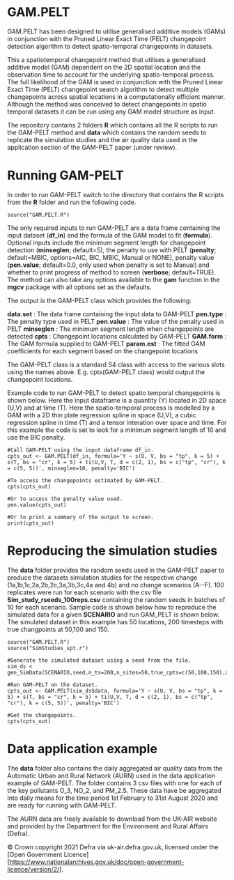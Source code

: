 # GAM.PELT
GAM.PELT has been designed to utilise generalised additive models (GAMs) in conjunction with the Pruned Linear Exact Time (PELT) changepoint detection algorithm to detect spatio-temporal changepoints in datasets.

This a spatiotemporal changepoint method that utilises a generalised additive model (GAM) dependent on the 2D spatial location and the observation time to account for the underlying spatio-temporal process. The full likelihood of the GAM is used in conjunction with the Pruned Linear Exact Time (PELT) changepoint search algorithm to detect multiple changepoints across spatial locations in a computationally efficient manner. Although the method was conceived to detect changepoints in spatio temporal datasets it can be run using any GAM model structure as input.

The repository contains 2 folders **R** which contains all the R scripts to run the GAM-PELT method and **data** which contains the random seeds to replicate the simulation studies and the air quality data used in the application section of the GAM-PELT paper (under review). 

# Running GAM-PELT

In order to run GAM-PELT switch to the directory that contains the R scripts from the **R** folder and run the following code.

```
source("GAM.PELT.R")
```

The only required inputs to run GAM-PELT are a data frame containing the input dataset (**df_in**) and the formula of the GAM model to fit (**formula**). Optional inputs include the minimum segment length for changepoint detection (**minseglen**; default=5), the penalty to use with PELT (**penalty**; default=MBIC, options=AIC, BIC, MBIC, Manual or NONE), penalty value (**pen.value**; default=0.0, only used when penalty is set to Manual) and whether to print progress of method to screen (**verbose**; default=TRUE). The method can also take any options available to the **gam** function in the **mgcv** package with all options set as the defaults.

The output is the GAM-PELT class which provides the following: 

**data.set**  : The data frame containing the input data to GAM-PELT
**pen.type**  : The penalty type used in PELT
**pen.value** : The value of the penalty used in PELT
**minseglen** : The minimum segment length when changepoints are detected
**cpts**      : Changepoint locations calculated by GAM-PELT
**GAM.form**  : The GAM formula supplied to GAM-PELT
**param.est** : The fitted GAM coefficients for each segment based on the changepoint locations

The GAM-PELT class is a standard S4 class with access to the various slots using the names above. E.g. cpts(GAM-PELT class) would output the changepoint locations.


Example code to run GAM-PELT to detect spatio temporal changepoints is shown below. Here the input dataframe is a quantity (Y) located in 2D space (U,V) and at time (T). Here the spatio-temporal process is modelled by a GAM with a 2D thin plate regression spline in space (U,V), a cubic regression spline in time (T) and a tensor interation over space and time. For this example the code is set to look for a minimum segment length of 10 and use the BIC penalty.

```
#Call GAM-PELT using the input dataframe df_in.
cpts_out <- GAM.PELT(df_in, formula='Y ~ s(U, V, bs = "tp", k = 5) + s(T, bs = "cr", k = 5) + ti(U,V, T, d = c(2, 1), bs = c("tp", "cr"), k = c(5, 5))', minseglen=10, penalty='BIC')

#To access the changepoints estimated by GAM-PELT.
cpts(cpts_out)

#Or to access the penalty value used.
pen.value(cpts_out)

#Or to print a summary of the output to screen.
print(cpts_out)

```

# Reproducing the simulation studies

The **data** folder provides the random seeds used in the GAM-PELT paper to produce the datasets simulation studies for the respective change (1a,1b,1c,2a,2b,2c,3a,3b,3c,4a and 4b) and no change scenarios (A--F). 100 replicates were run for each scenario with the csv file **Sim_study_rseeds_100reps.csv** containing the random seeds in batches of 10 for each scenario. Sample code is shown below how to reproduce the simulated data for a given **SCENARIO** and run GAM_PELT is shown below. The simulated dataset in this example has 50 locations, 200 timesteps with true changpoints at 50,100 and 150.

```
source("GAM.PELT.R")
source("SimStudies_spt.r")

#Generate the simulated dataset using a seed from the file.
sim_ds < gen_SimData(SCENARIO,seed,n_ts=200,n_sites=50,true_cpts=c(50,100,150),add_lag=FALSE)

#Run GAM-PELT on the dataset.
cpts_out <- GAM.PELT(sim_ds$data, formula='Y ~ s(U, V, bs = "tp", k = 5) + s(T, bs = "cr", k = 5) + ti(U,V, T, d = c(2, 1), bs = c("tp", "cr"), k = c(5, 5))', penalty='BIC')

#Get the changepoints.
cpts(cpts_out)

```

# Data application example

The **data** folder also contains the daily aggregated air quality data from the Automatic Urban and Rural Network (AURN) used in the data application example of GAM-PELT. The folder contains 3 csv files with one for each of the key pollutants O\_3, NO\_2, and PM\_2.5. These data have be aggregated into daily means for the time period 1st February to 31st August 2020 and are ready for running with GAM-PELT. 

The AURN data are freely available to download from the UK-AIR website and provided by the Department for the Environment and Rural Affairs (Defra). 

:copyright: Crown copyright 2021 Defra via uk-air.defra.gov.uk, licensed under the [Open Government Licence][https://www.nationalarchives.gov.uk/doc/open-government-licence/version/2/].